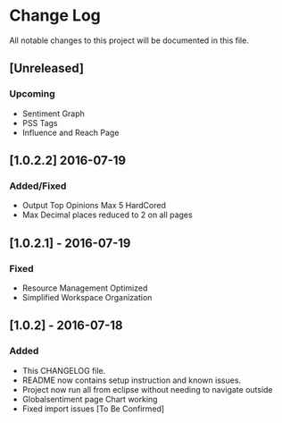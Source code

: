 # Change Log
All notable changes to this project will be documented in this file.

## [Unreleased]
### Upcoming
- Sentiment Graph
- PSS Tags
- Influence and Reach Page


## [1.0.2.2] 2016-07-19
### Added/Fixed
- Output Top Opinions Max 5 HardCored
- Max Decimal places reduced to 2 on all pages

## [1.0.2.1] - 2016-07-19
### Fixed
- Resource Management Optimized
- Simplified Workspace Organization

## [1.0.2] - 2016-07-18
### Added
- This CHANGELOG file.
- README now contains setup instruction and known issues.
- Project now run all from eclipse without needing to navigate outside
- Globalsentiment page Chart working
- Fixed import issues [To Be Confirmed]
